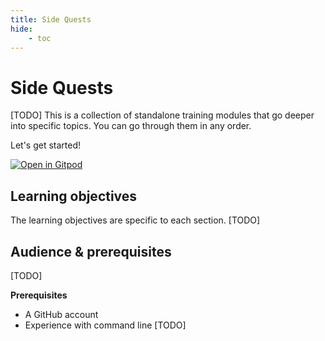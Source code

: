 ```yaml
---
title: Side Quests
hide:
    - toc
---
```


# Side Quests

[TODO] This is a collection of standalone training modules that go deeper into specific topics. You can go through them in any order.

Let's get started!

[![Open in Gitpod](https://img.shields.io/badge/Gitpod-%20Open%20in%20Gitpod-908a85?logo=gitpod)](https://gitpod.io/#https://github.com/nextflow-io/training)

## Learning objectives

The learning objectives are specific to each section. [TODO]

## Audience & prerequisites

[TODO]

**Prerequisites**

-   A GitHub account
-   Experience with command line
    [TODO]
